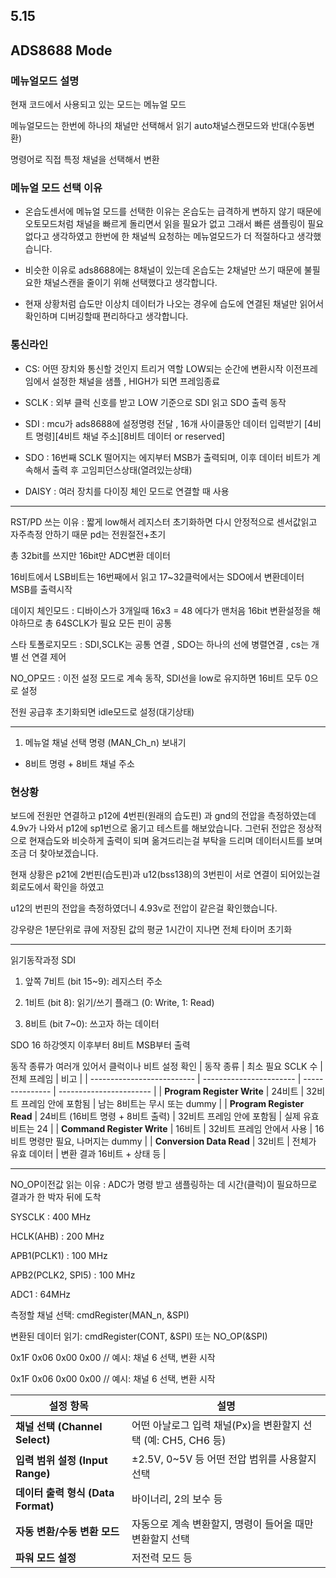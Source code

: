 ## 5.15

## ADS8688 Mode

### 메뉴얼모드 설명
현재 코드에서 사용되고 있는 모드는 메뉴얼 모드

메뉴얼모드는 한번에 하나의 채널만 선택해서 읽기 auto채널스캔모드와 반대(수동변환)

명령어로 직접 특정 채널을 선택해서 변환

### 메뉴얼 모드 선택 이유
- 온습도센서에 메뉴얼 모드를 선택한 이유는 온습도는 급격하게 변하지 않기 때문에 오토모드처럼 채널을 빠르게 돌리면서 읽을 필요가 없고
그래서 빠른 샘플링이 필요없다고 생각하였고 한번에 한 채널씩 요청하는 메뉴얼모드가 더 적절하다고 생각했습니다. 

- 비슷한 이유로 ads8688에는 8채널이 있는데 온습도는 2채널만 쓰기 때문에 불필요한 채널스캔을 줄이기 위해 선택했다고 생각합니다.

- 현재 상황처럼 습도만 이상치 데이터가 나오는 경우에 습도에 연결된 채널만 읽어서 확인하며 디버깅할때 편리하다고 생각합니다.

### 통신라인
- CS: 어떤 장치와 통신할 것인지 트리거 역할 LOW되는 순간에 변환시작 이전프레임에서 설정한 채널을 샘플 , HIGH가 되면 프레임종료 

- SCLK : 외부 클럭 신호를 받고 LOW 기준으로 SDI 읽고 SDO 출력 동작

- SDI : mcu가 ads8688에 설정명령 전달 , 16개 사이클동안 데이터 입력받기 [4비트 명령][4비트 채널 주소][8비트 데이터 or reserved]

- SDO : 16번째 SCLK 떨어지는 에지부터 MSB가 출력되며, 이후 데이터 비트가 계속해서 출력 후 고임피던스상태(열려있는상태)
   
- DAISY : 여러 장치를 다이징 체인 모드로 연결할 때 사용
***


RST/PD 쓰는 이유 : 짧게 low해서 레지스터 초기화하면 다시 안정적으로 센서값읽고 자주측정 안하기 때문 pd는 전원절전+초기

총 32bit를 쓰지만 16bit만 ADC변환 데이터

16비트에서 LSB비트는 16번째에서 읽고 17~32클럭에서는 SDO에서 변환데이터 MSB를 출력시작

데이지 체인모드 : 디바이스가 3개일때 16x3 = 48 에다가 맨처음 16bit 변환설정을 해야하므로 총 64SCLK가 필요 모든 핀이 공통

스타 토폴로지모드 : SDI,SCLK는 공통 연결 , SDO는 하나의 선에 병렬연결 , cs는 개별 선 연결 제어 

NO_OP모드 : 이전 설정 모드로 계속 동작, SDI선을 low로 유지하면 16비트 모두 0으로 설정 

전원 공급후 초기화되면 idle모드로 설정(대기상태)
***


1. 메뉴얼 채널 선택 명령 (MAN_Ch_n) 보내기
- 8비트 명령 + 8비트 채널 주소




### 현상황
보드에 전원만 연결하고 p12에 4번핀(원래의 습도핀) 과 gnd의 전압을 측정하였는데 4.9v가 나와서 
p12에 sp1번으로 옮기고 테스트를 해보았습니다. 그런뒤 전압은 정상적으로 현재습도와 비슷하게 출력이 되며 
옮겨드리는걸 부탁을 드리며 데이터시트를 보며 조금 더 찾아보겠습니다. 

현재 상황은 p21에 2번핀(습도핀)과 u12(bss138)의 3번핀이 서로 연결이 되어있는걸 회로도에서 확인을 하였고 

u12의 번핀의 전압을 측정하였더니 4.93v로 전압이 같은걸 확인했습니다. 

강우량은 1분단위로 큐에 저장된 값의 평균 1시간이 지나면 전체 타이머 초기화  







***
읽기동작과정 
SDI
1. 앞쪽 7비트 (bit 15~9): 레지스터 주소

2. 1비트 (bit 8): 읽기/쓰기 플래그 (0: Write, 1: Read)

3. 8비트 (bit 7~0): 쓰고자 하는 데이터

SDO 16 하강엣지 이후부터 8비트 MSB부터 출력 

동작 종류가 여러개 있어서 클럭이나 비트 설정 확인
| 동작 종류                      | 최소 필요 SCLK 수            | 전체 프레임          | 비고                      |
| -------------------------- | ----------------------- | --------------- | ----------------------- |
| **Program Register Write** | 24비트                    | 32비트 프레임 안에 포함됨 | 남는 8비트는 무시 또는 dummy     |
| **Program Register Read**  | 24비트 (16비트 명령 + 8비트 출력) | 32비트 프레임 안에 포함됨 | 실제 유효 비트는 24            |
| **Command Register Write** | 16비트                    | 32비트 프레임 안에서 사용 | 16비트 명령만 필요, 나머지는 dummy |
| **Conversion Data Read**   | 32비트                    | 전체가 유효 데이터      | 변환 결과 16비트 + 상태 등       |




***
NO_OP이전값 읽는 이유 : ADC가 명령 받고 샘플링하는 데 시간(클럭)이 필요하므로 결과가 한 박자 뒤에 도착
 
SYSCLK : 400 MHz  

HCLK(AHB) : 200 MHz 

APB1(PCLK1) : 100 MHz  

APB2(PCLK2, SPI5) : 100 MHz  

ADC1 : 64MHz


측정할 채널 선택: cmdRegister(MAN_n, &SPI)

변환된 데이터 읽기: cmdRegister(CONT, &SPI) 또는 NO_OP(&SPI)

0x1F  0x06  0x00  0x00   // 예시: 채널 6 선택, 변환 시작

0x1F  0x06  0x00  0x00   // 예시: 채널 6 선택, 변환 시작




| 설정 항목                       | 설명                                         |
| --------------------------- | ------------------------------------------ |
| **채널 선택 (Channel Select)**  | 어떤 아날로그 입력 채널(Px)을 변환할지 선택 (예: CH5, CH6 등) |
| **입력 범위 설정 (Input Range)**  | ±2.5V, 0\~5V 등 어떤 전압 범위를 사용할지 선택           |
| **데이터 출력 형식 (Data Format)** | 바이너리, 2의 보수 등                              |
| **자동 변환/수동 변환 모드**          | 자동으로 계속 변환할지, 명령이 들어올 때만 변환할지 선택           |
| **파워 모드 설정**                | 저전력 모드 등                                   |

